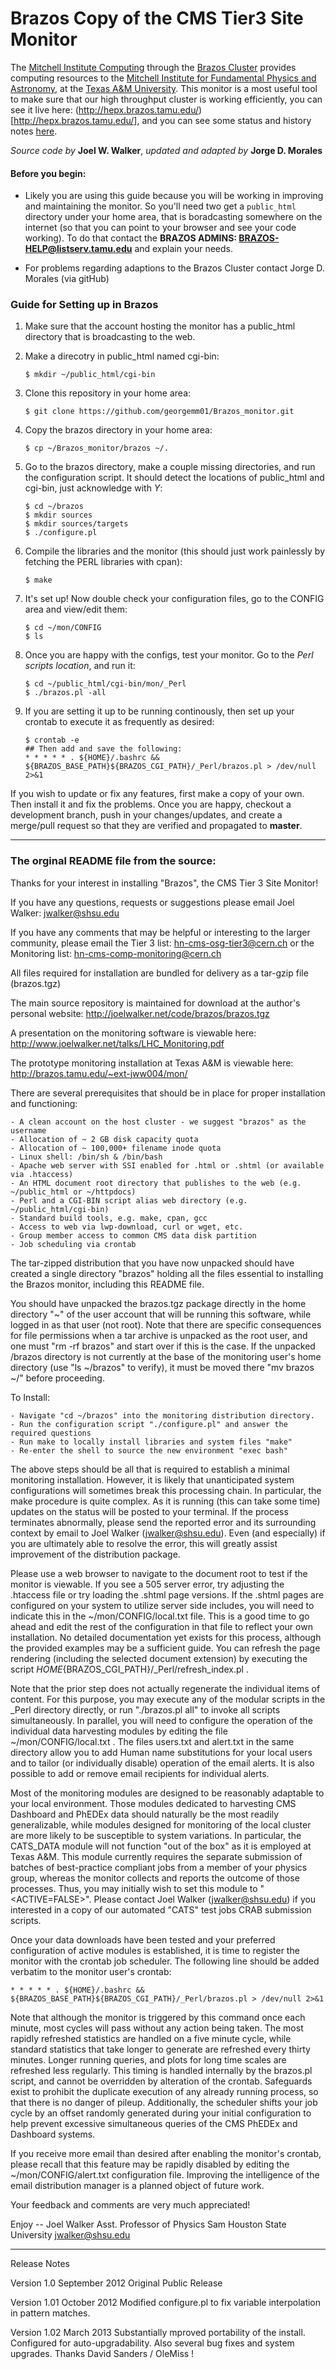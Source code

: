 
Brazos Copy of the CMS Tier3 Site Monitor 
===

The [Mitchell Institute Computing](http://mitchcomp.physics.tamu.edu/) through the [Brazos Cluster](http://brazos.tamu.edu/) provides computing resources to the [Mitchell Institute for Fundamental Physics and Astronomy](http://mitchell.tamu.edu/), at the [Texas A&M University](http://www.tamu.edu/).  This monitor is a most useful tool to make sure that our high throughput cluster is working efficiently, you can see it live here: (http://hepx.brazos.tamu.edu/)[http://hepx.brazos.tamu.edu/], and you can see some status and history notes [here](http://mitchcomp.physics.tamu.edu/status_perf/status_perf.php). 

*Source code by* **Joel W. Walker**, *updated and adapted by* **Jorge D. Morales**

#### Before you begin:
- Likely you are using this guide because you will be working in improving and maintaining the monitor. So you'll need two get a ```public_html``` directory under your home area, that is boradcasting somewhere on the internet (so that you can point to your browser and see your code working). To do that contact the **BRAZOS ADMINS: BRAZOS-HELP@listserv.tamu.edu** and explain your needs.  

- For problems regarding adaptions to the Brazos Cluster contact Jorge D. Morales (via gitHub)

### Guide for Setting up in Brazos

1. Make sure that the account hosting the monitor has a public_html directory that is broadcasting to the web.

2. Make a direcotry in public_html named cgi-bin:   
	```
	$ mkdir ~/public_html/cgi-bin
	```

3. Clone this repository in your home area:   
	```
	$ git clone https://github.com/georgemm01/Brazos_monitor.git
	```

4. Copy the brazos directory in your home area:  
	```
	$ cp ~/Brazos_monitor/brazos ~/.
	```

5. Go to the brazos directory, make a couple missing directories, and run the configuration script. It should detect the locations of public_html and cgi-bin, just acknowledge with *Y*:  
	```
	$ cd ~/brazos
	$ mkdir sources
	$ mkdir sources/targets
	$ ./configure.pl
	```

6. Compile the libraries and the monitor (this should just work painlessly by fetching the PERL libraries with cpan):
	```
	$ make
	```

7. It's set up! Now double check your configuration files, go to the CONFIG area and view/edit them:
	``` 
	$ cd ~/mon/CONFIG
	$ ls 
	```

8. Once you are happy with the configs, test your monitor. Go to the _Perl scripts location_, and run it:  
	```
	$ cd ~/public_html/cgi-bin/mon/_Perl
	$ ./brazos.pl -all 
	```

9. If you are setting it up to be running continously, then set up your crontab to execute it as frequently as desired: 
	``` 
	$ crontab -e
	## Then add and save the following: 
	* * * * * . ${HOME}/.bashrc && ${BRAZOS_BASE_PATH}${BRAZOS_CGI_PATH}/_Perl/brazos.pl > /dev/null 2>&1
	```

If you wish to update or fix any features, first make a copy of your own. Then install it and fix the problems. Once you are happy, checkout a development branch, push in your changes/updates, and create a merge/pull request so that they are verified and propagated to **master**. 


___

### The orginal README file from the source: 

Thanks for your interest in installing "Brazos", the CMS Tier 3 Site Monitor!

If you have any questions, requests or suggestions please email Joel Walker: jwalker@shsu.edu

If you have any comments that may be helpful or interesting to the larger community, please email
the Tier 3 list: hn-cms-osg-tier3@cern.ch or the Monitoring list: hn-cms-comp-monitoring@cern.ch

All files required for installation are bundled for delivery as a tar-gzip file (brazos.tgz)

The main source repository is maintained for download at the author's personal website:
	http://joelwalker.net/code/brazos/brazos.tgz

A presentation on the monitoring software is viewable here:
	http://www.joelwalker.net/talks/LHC_Monitoring.pdf

The prototype monitoring installation at Texas A&M is viewable here:
	http://brazos.tamu.edu/~ext-jww004/mon/

There are several prerequisites that should be in place for proper installation and functioning:

	- A clean account on the host cluster - we suggest "brazos" as the username
	- Allocation of ~ 2 GB disk capacity quota
	- Allocation of ~ 100,000+ filename inode quota
	- Linux shell: /bin/sh & /bin/bash
	- Apache web server with SSI enabled for .html or .shtml (or available via .htaccess)
	- An HTML document root directory that publishes to the web (e.g. ~/public_html or ~/httpdocs)
	- Perl and a CGI-BIN script alias web directory (e.g. ~/public_html/cgi-bin)
	- Standard build tools, e.g. make, cpan, gcc
	- Access to web via lwp-download, curl or wget, etc.
	- Group member access to common CMS data disk partition
	- Job scheduling via crontab


The tar-zipped distribution that you have now unpacked should have created a single directory "brazos"
holding all the files essential to installing the Brazos monitor, including this README file.

You should have unpacked the brazos.tgz package directly in the home directory "~" of the user
account that will be running this software, while logged in as that user (not root).  Note that there
are specific consequences for file permissions when a tar archive is unpacked as the root user,
and one must "rm -rf brazos" and start over if this is the case.  If the unpacked /brazos directory is
not currently at the base of the monitoring user's home directory (use "ls ~/brazos" to verify),
it must be moved there "mv brazos ~/" before proceeding.

To Install:

	- Navigate "cd ~/brazos" into the monitoring distribution directory.
	- Run the configuration script "./configure.pl" and answer the required questions
	- Run make to locally install libraries and system files "make"
	- Re-enter the shell to source the new environment "exec bash"


The above steps should be all that is required to establish a minimal monitoring installation.
However, it is likely that unanticipated system configurations will sometimes break this
processing chain.  In particular, the make procedure is quite complex.  As it is running
(this can take some time) updates on the status will be posted to your terminal.  If the
process terminates abnormally, please send the reported error and its surrounding context
by email to Joel Walker (jwalker@shsu.edu).  Even (and especially) if you are ultimately able
to resolve the error, this will greatly assist improvement of the distribution package.

Please use a web browser to navigate to the document root to test if the monitor is viewable.
If you see a 505 server error, try adjusting the .htaccess file or try loading the .shtml
page versions.  If the .shtml pages are configured on your system to utilize server side
includes, you will need to indicate this in the ~/mon/CONFIG/local.txt file.  This is a good
time to go ahead and edit the rest of the configuration in that file to reflect your own
installation.  No detailed documentation yet exists for this process, although the provided
examples may be a sufficient guide.  You can refresh the page rendering (including the selected
document extension) by executing the script ${HOME}${BRAZOS_CGI_PATH}/_Perl/refresh_index.pl .

Note that the prior step does not actually regenerate the individual items of content.  For this
purpose, you may execute any of the modular scripts in the _Perl directory directly, or run
"./brazos.pl all" to invoke all scripts simultaneously.  In parallel, you will need to configure
the operation of the individual data harvesting modules by editing the file ~/mon/CONFIG/local.txt .
The files users.txt and alert.txt in the same directory allow you to add Human name substitutions
for your local users and to tailor (or individually disable) operation of the email alerts.  It is
also possible to add or remove email recipients for individual alerts.

Most of the monitoring modules are designed to be reasonably adaptable to your local environment.
Those modules dedicated to harvesting CMS Dashboard and PhEDEx data should naturally be the
most readily generalizable, while modules designed for monitoring of the local cluster are
more likely to be susceptible to system variations.  In particular, the CATS_DATA module
will not function "out of the box" as it is employed at Texas A&M.  This module currently
requires the separate submission of batches of best-practice compliant jobs from a member of
your physics group, whereas the monitor collects and reports the outcome of those processes.
Thus, you may initially wish to set this module to "<ACTIVE=FALSE>".  Please contact
Joel Walker (jwalker@shsu.edu) if you interested in a copy of our automated "CATS" test jobs
CRAB submission scripts.

Once your data downloads have been tested and your preferred configuration of active modules
is established, it is time to register the monitor with the crontab job scheduler.
The following line should be added verbatim to the monitor user's crontab:
```
* * * * * . ${HOME}/.bashrc && ${BRAZOS_BASE_PATH}${BRAZOS_CGI_PATH}/_Perl/brazos.pl > /dev/null 2>&1
```

Note that although the monitor is triggered by this command once each minute, most cycles will
pass without any action being taken.  The most rapidly refreshed statistics are handled on a five
minute cycle, while standard statistics that take longer to generate are refreshed every thirty
minutes.  Longer running queries, and plots for long time scales are refreshed less regularly.
This timing is handled internally by the brazos.pl script, and cannot be overridden by alteration
of the crontab.  Safeguards exist to prohibit the duplicate execution of any already running
process, so that there is no danger of pileup.  Additionally, the scheduler shifts your job cycle
by an offset randomly generated during your initial configuration to help prevent excessive
simultaneous queries of the CMS PhEDEx and Dashboard systems.

If you receive more email than desired after enabling the monitor's crontab, please recall that
this feature may be rapidly disabled by editing the ~/mon/CONFIG/alert.txt configuration file.
Improving the intelligence of the email distribution manager is a planned object of future work.

Your feedback and comments are very much appreciated!

Enjoy -- Joel Walker
Asst. Professor of Physics
Sam Houston State University
jwalker@shsu.edu

****************************

Release Notes

Version 1.0
September 2012
Original Public Release

Version 1.01
October 2012
Modified configure.pl to fix variable interpolation in pattern matches.

Version 1.02
March 2013
Substantially mproved portability of the install.
Configured for auto-upgradability.
Also several bug fixes and system upgrades.
Thanks David Sanders / OleMiss !

